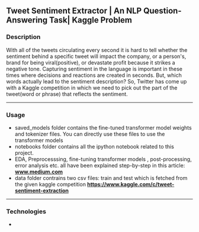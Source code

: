 ## Tweet Sentiment Extractor | An NLP Question-Answering Task| Kaggle Problem

### Description

With all of the tweets circulating every second it is hard to tell whether the sentiment behind a specific tweet will impact the company, or a person's, brand for being viral(positive), or devastate profit because it strikes a negative tone. Capturing sentiment in the language is important in these times where decisions and reactions are created in seconds. But, which words actually lead to the sentiment description? So, Twitter has come up with a Kaggle competition in which we need to pick out the part of the tweet(word or phrase) that reflects the sentiment.

***

### Usage
- saved_models folder contains the fine-tuned transformer model weights and tokenizer files. You can directly use these files to use the transformer models
- notebooks folder contains all the ipython notebook related to this project.
- EDA, Preprocesssing, fine-tuning transformer models , post-processing, error analysis etc. all have been explained step-by-step in this article: **www.medium.com**
- data folder contrains two csv files: train and test which is fetched from the given kaggle competition **https://www.kaggle.com/c/tweet-sentiment-extraction**

***

### Technologies

- 
[](https://img.shields.io/badge/<python>-<3.8.8>-<yellow>)

